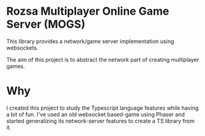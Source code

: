 # Rozsa Multiplayer Online Game Server (MOGS)

This library provides a network/game server implementation using websockets.

The aim of this project is to abstract the network part of creating multiplayer games.


# Why

I created this project to study the Typescript language features while having a bit of fun. I've used an old websocket
based-game using Phaser and started generalizing its network-server features to create a TS library from it.